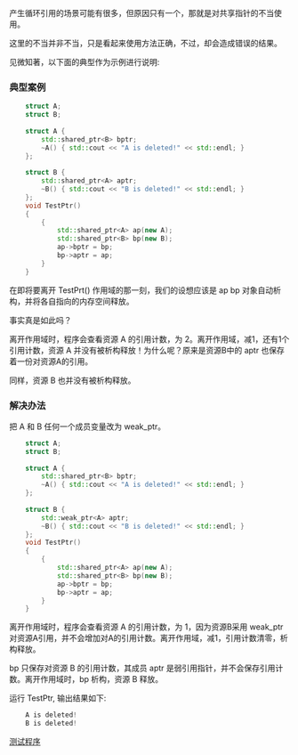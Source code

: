 
产生循环引用的场景可能有很多，但原因只有一个，那就是对共享指针的不当使用。

这里的不当并非不当，只是看起来使用方法正确，不过，却会造成错误的结果。

见微知著，以下面的典型作为示例进行说明:

### 典型案例

```c++
    struct A;
    struct B;
    
    struct A {
        std::shared_ptr<B> bptr;
        ~A() { std::cout << "A is deleted!" << std::endl; }
    };
    
    struct B {
        std::shared_ptr<A> aptr;
        ~B() { std::cout << "B is deleted!" << std::endl; }
    };
    void TestPtr()
    {
        {
            std::shared_ptr<A> ap(new A);
            std::shared_ptr<B> bp(new B);
            ap->bptr = bp;
            bp->aptr = ap;
        }
    }
```
在即将要离开 TestPrt() 作用域的那一刻，我们的设想应该是 ap bp 对象自动析构，并将各自指向的内存空间释放。

事实真是如此吗？

离开作用域时，程序会查看资源 A 的引用计数，为 2。离开作用域，减1，还有1个引用计数，资源 A 并没有被析构释放！为什么呢？原来是资源B中的 aptr 也保存着一份对资源A的引用。

同样，资源 B 也并没有被析构释放。


### 解决办法
  
把 A 和 B 任何一个成员变量改为 weak_ptr。

```c++
    struct A;
    struct B;
    
    struct A {
        std::shared_ptr<B> bptr;
        ~A() { std::cout << "A is deleted!" << std::endl; }
    };
    
    struct B {
        std::weak_ptr<A> aptr;
        ~B() { std::cout << "B is deleted!" << std::endl; }
    };
    void TestPtr()
    {
        {
            std::shared_ptr<A> ap(new A);
            std::shared_ptr<B> bp(new B);
            ap->bptr = bp;
            bp->aptr = ap;
        }
    }
```

离开作用域时，程序会查看资源 A 的引用计数，为 1，因为资源B采用 weak_ptr 对资源A引用，并不会增加对A的引用计数。离开作用域，减1，引用计数清零，析构释放。

bp 只保存对资源 B 的引用计数，其成员 aptr 是弱引用指针，并不会保存引用计数。离开作用域时，bp 析构，资源 B 释放。

运行 TestPtr, 输出结果如下:
```c++
    A is deleted!
    B is deleted!
```

[测试程序](t/02_circular_reference.cpp)